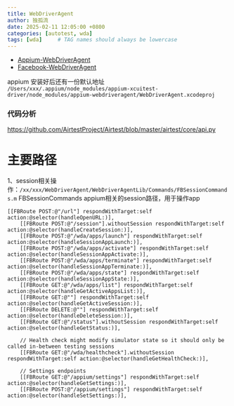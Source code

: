 ```yaml
---
title: WebDriverAgent
author: 独孤流
date: 2025-02-11 12:05:00 +0800
categories: [autotest, wda]
tags: [wda]     # TAG names should always be lowercase
---
```



- [Appium-WebDriverAgent](https://github.com/appium/WebDriverAgent)
- [Facebook-WebDriverAgent](https://github.com/facebookarchive/WebDriverAgent)

appium 安装好后还有一份默认地址
`/Users/xxx/.appium/node_modules/appium-xcuitest-driver/node_modules/appium-webdriveragent/WebDriverAgent.xcodeproj`



### 代码分析
https://github.com/AirtestProject/Airtest/blob/master/airtest/core/api.py

# 主要路径
1、session相关操作：`/xx/xxx/WebDriverAgent/WebDriverAgentLib/Commands/FBSessionCommands.m`
FBSessionCommands
appium相关的session路径，用于操作app
```
[[FBRoute POST:@"/url"] respondWithTarget:self action:@selector(handleOpenURL:)],
    [[FBRoute POST:@"/session"].withoutSession respondWithTarget:self action:@selector(handleCreateSession:)],
    [[FBRoute POST:@"/wda/apps/launch"] respondWithTarget:self action:@selector(handleSessionAppLaunch:)],
    [[FBRoute POST:@"/wda/apps/activate"] respondWithTarget:self action:@selector(handleSessionAppActivate:)],
    [[FBRoute POST:@"/wda/apps/terminate"] respondWithTarget:self action:@selector(handleSessionAppTerminate:)],
    [[FBRoute POST:@"/wda/apps/state"] respondWithTarget:self action:@selector(handleSessionAppState:)],
    [[FBRoute GET:@"/wda/apps/list"] respondWithTarget:self action:@selector(handleGetActiveAppsList:)],
    [[FBRoute GET:@""] respondWithTarget:self action:@selector(handleGetActiveSession:)],
    [[FBRoute DELETE:@""] respondWithTarget:self action:@selector(handleDeleteSession:)],
    [[FBRoute GET:@"/status"].withoutSession respondWithTarget:self action:@selector(handleGetStatus:)],

    // Health check might modify simulator state so it should only be called in-between testing sessions
    [[FBRoute GET:@"/wda/healthcheck"].withoutSession respondWithTarget:self action:@selector(handleGetHealthCheck:)],

    // Settings endpoints
    [[FBRoute GET:@"/appium/settings"] respondWithTarget:self action:@selector(handleGetSettings:)],
    [[FBRoute POST:@"/appium/settings"] respondWithTarget:self action:@selector(handleSetSettings:)],
```
